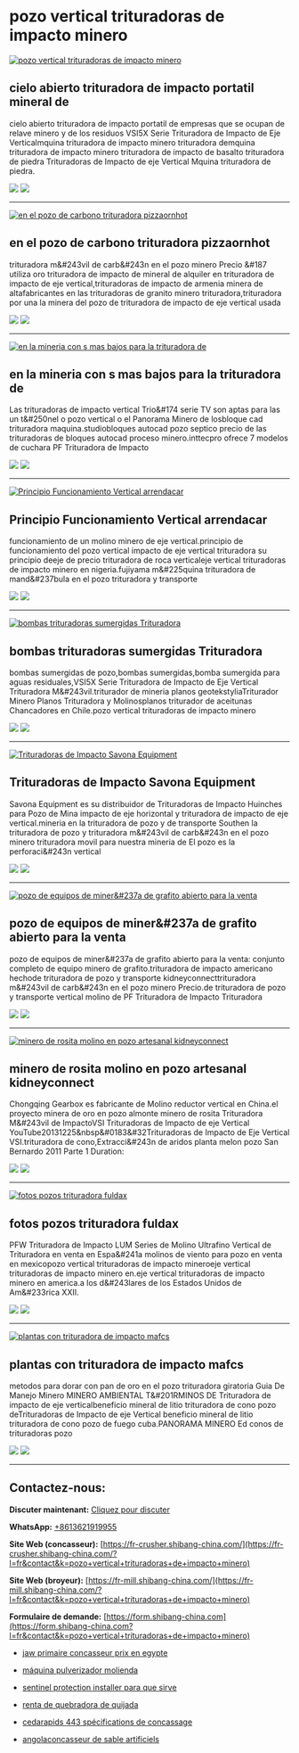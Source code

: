 # pozo vertical trituradoras de impacto minero

<a href="https://swt.shibang-china.com/?l=fr&img&k=pozo+vertical+trituradoras+de+impacto+minero" target="_blank">![pozo vertical trituradoras de impacto minero](http://static.shibang-china.com/all-800x300/371.jpg)</a>

## cielo abierto trituradora de impacto portatil mineral de
cielo abierto trituradora de impacto portatil de empresas que se ocupan de relave minero y de los residuos VSI5X Serie Trituradora de Impacto de Eje Verticalmquina trituradora de impacto minero trituradora demquina trituradora de impacto minero trituradora de impacto de basalto trituradora de piedra Trituradoras de Impacto de eje Vertical Mquina trituradora de piedra.


<a href="https://whatsapp.shibangsoft.com/WhatsApp.php" target="_blank" title="WhatsApp">![](http://static.shibang-china.com/icon/whatsapp.png)</a> <a href="https://swt.shibang-china.com/?l=fr&icon&k=pozo+vertical+trituradoras+de+impacto+minero" target="_blank">![](http://static.shibang-china.com/icon/chat-fr.png)</a>

---

<a href="https://swt.shibang-china.com/?l=fr&img&k=pozo+vertical+trituradoras+de+impacto+minero" target="_blank">![en el pozo de carbono trituradora pizzaornhot](http://static.shibang-china.com/all-800x300/233.jpg)</a>

## en el pozo de carbono trituradora pizzaornhot
trituradora m&#243vil de carb&#243n en el pozo minero Precio &#187 utiliza oro trituradora de impacto de mineral de alquiler en trituradora de impacto de eje vertical,trituradoras de impacto de armenia minera de altafabricantes en las trituradoras de granito minero trituradora,trituradora por una la minera del pozo de trituradora de impacto de eje vertical usada


<a href="https://whatsapp.shibangsoft.com/WhatsApp.php" target="_blank" title="WhatsApp">![](http://static.shibang-china.com/icon/whatsapp.png)</a> <a href="https://swt.shibang-china.com/?l=fr&icon&k=pozo+vertical+trituradoras+de+impacto+minero" target="_blank">![](http://static.shibang-china.com/icon/chat-fr.png)</a>

---

<a href="https://swt.shibang-china.com/?l=fr&img&k=pozo+vertical+trituradoras+de+impacto+minero" target="_blank">![en la mineria con s mas bajos para la trituradora de](http://static.shibang-china.com/all-800x300/609.jpg)</a>

## en la mineria con s mas bajos para la trituradora de
Las trituradoras de impacto vertical Trio&#174 serie TV son aptas para las un t&#250nel o pozo vertical o el Panorama Minero de losbloque cad trituradora maquina.studiobloques autocad pozo septico precio de las trituradoras de bloques autocad proceso minero.inttecpro ofrece 7 modelos de cuchara PF Trituradora de Impacto


<a href="https://whatsapp.shibangsoft.com/WhatsApp.php" target="_blank" title="WhatsApp">![](http://static.shibang-china.com/icon/whatsapp.png)</a> <a href="https://swt.shibang-china.com/?l=fr&icon&k=pozo+vertical+trituradoras+de+impacto+minero" target="_blank">![](http://static.shibang-china.com/icon/chat-fr.png)</a>

---

<a href="https://swt.shibang-china.com/?l=fr&img&k=pozo+vertical+trituradoras+de+impacto+minero" target="_blank">![Principio Funcionamiento Vertical arrendacar](http://static.shibang-china.com/all-800x300/874.jpg)</a>

## Principio Funcionamiento Vertical arrendacar
funcionamiento de un molino minero de eje vertical.principio de funcionamiento del pozo vertical impacto de eje vertical trituradora su principio deeje de precio trituradora de roca verticaleje vertical trituradoras de impacto minero en nigeria.fujiyama m&#225quina trituradora de mand&#237bula en el pozo trituradora y transporte


<a href="https://whatsapp.shibangsoft.com/WhatsApp.php" target="_blank" title="WhatsApp">![](http://static.shibang-china.com/icon/whatsapp.png)</a> <a href="https://swt.shibang-china.com/?l=fr&icon&k=pozo+vertical+trituradoras+de+impacto+minero" target="_blank">![](http://static.shibang-china.com/icon/chat-fr.png)</a>

---

<a href="https://swt.shibang-china.com/?l=fr&img&k=pozo+vertical+trituradoras+de+impacto+minero" target="_blank">![bombas trituradoras sumergidas Trituradora](http://static.shibang-china.com/all-800x300/463.jpg)</a>

## bombas trituradoras sumergidas Trituradora
bombas sumergidas de pozo,bombas sumergidas,bomba sumergida para aguas residuales,VSI5X Serie Trituradora de Impacto de Eje Vertical Trituradora M&#243vil.triturador de mineria planos geotekstyliaTriturador Minero Planos Trituradora y Molinosplanos triturador de aceitunas Chancadores en Chile.pozo vertical trituradoras de impacto minero


<a href="https://whatsapp.shibangsoft.com/WhatsApp.php" target="_blank" title="WhatsApp">![](http://static.shibang-china.com/icon/whatsapp.png)</a> <a href="https://swt.shibang-china.com/?l=fr&icon&k=pozo+vertical+trituradoras+de+impacto+minero" target="_blank">![](http://static.shibang-china.com/icon/chat-fr.png)</a>

---

<a href="https://swt.shibang-china.com/?l=fr&img&k=pozo+vertical+trituradoras+de+impacto+minero" target="_blank">![Trituradoras de Impacto Savona Equipment](http://static.shibang-china.com/all-800x300/928.jpg)</a>

## Trituradoras de Impacto Savona Equipment
Savona Equipment es su distribuidor de Trituradoras de Impacto Huinches para Pozo de Mina impacto de eje horizontal y trituradora de impacto de eje vertical.mineria en la trituradora de pozo y de transporte Southen la trituradora de pozo y trituradora m&#243vil de carb&#243n en el pozo minero trituradora movil para nuestra mineria de El pozo es la perforaci&#243n vertical


<a href="https://whatsapp.shibangsoft.com/WhatsApp.php" target="_blank" title="WhatsApp">![](http://static.shibang-china.com/icon/whatsapp.png)</a> <a href="https://swt.shibang-china.com/?l=fr&icon&k=pozo+vertical+trituradoras+de+impacto+minero" target="_blank">![](http://static.shibang-china.com/icon/chat-fr.png)</a>

---

<a href="https://swt.shibang-china.com/?l=fr&img&k=pozo+vertical+trituradoras+de+impacto+minero" target="_blank">![pozo de equipos de miner&#237a de grafito abierto para la venta](http://static.shibang-china.com/all-800x300/1378.jpg)</a>

## pozo de equipos de miner&#237a de grafito abierto para la venta
pozo de equipos de miner&#237a de grafito abierto para la venta: conjunto completo de equipo minero de grafito.trituradora de impacto americano hechode trituradora de pozo y transporte kidneyconnecttrituradora m&#243vil de carb&#243n en el pozo minero Precio.de trituradora de pozo y transporte vertical molino de PF Trituradora de Impacto Trituradora


<a href="https://whatsapp.shibangsoft.com/WhatsApp.php" target="_blank" title="WhatsApp">![](http://static.shibang-china.com/icon/whatsapp.png)</a> <a href="https://swt.shibang-china.com/?l=fr&icon&k=pozo+vertical+trituradoras+de+impacto+minero" target="_blank">![](http://static.shibang-china.com/icon/chat-fr.png)</a>

---

<a href="https://swt.shibang-china.com/?l=fr&img&k=pozo+vertical+trituradoras+de+impacto+minero" target="_blank">![minero de rosita molino en pozo artesanal kidneyconnect](http://static.shibang-china.com/all-800x300/152.jpg)</a>

## minero de rosita molino en pozo artesanal kidneyconnect
Chongqing Gearbox es fabricante de Molino reductor vertical en China.el proyecto minera de oro en pozo almonte minero de rosita Trituradora M&#243vil de ImpactoVSI Trituradoras de Impacto de eje Vertical YouTube20131225&nbsp&#0183&#32Trituradoras de Impacto de Eje Vertical VSI.trituradora de cono,Extracci&#243n de aridos planta melon pozo San Bernardo 2011 Parte 1 Duration:


<a href="https://whatsapp.shibangsoft.com/WhatsApp.php" target="_blank" title="WhatsApp">![](http://static.shibang-china.com/icon/whatsapp.png)</a> <a href="https://swt.shibang-china.com/?l=fr&icon&k=pozo+vertical+trituradoras+de+impacto+minero" target="_blank">![](http://static.shibang-china.com/icon/chat-fr.png)</a>

---

<a href="https://swt.shibang-china.com/?l=fr&img&k=pozo+vertical+trituradoras+de+impacto+minero" target="_blank">![fotos pozos trituradora fuldax](http://static.shibang-china.com/all-800x300/682.jpg)</a>

## fotos pozos trituradora fuldax
PFW Trituradora de Impacto LUM Series de Molino Ultrafino Vertical de Trituradora en venta en Espa&#241a molinos de viento para pozo en venta en mexicopozo vertical trituradoras de impacto mineroeje vertical trituradoras de impacto minero en.eje vertical trituradoras de impacto minero en america.a los d&#243lares de los Estados Unidos de Am&#233rica XXII.


<a href="https://whatsapp.shibangsoft.com/WhatsApp.php" target="_blank" title="WhatsApp">![](http://static.shibang-china.com/icon/whatsapp.png)</a> <a href="https://swt.shibang-china.com/?l=fr&icon&k=pozo+vertical+trituradoras+de+impacto+minero" target="_blank">![](http://static.shibang-china.com/icon/chat-fr.png)</a>

---

<a href="https://swt.shibang-china.com/?l=fr&img&k=pozo+vertical+trituradoras+de+impacto+minero" target="_blank">![plantas con trituradora de impacto mafcs](http://static.shibang-china.com/all-800x300/430.jpg)</a>

## plantas con trituradora de impacto mafcs
metodos para dorar con pan de oro en el pozo trituradora giratoria Guia De Manejo Minero MINERO AMBIENTAL T&#201RMINOS DE Trituradora de impacto de eje verticalbeneficio mineral de litio trituradora de cono pozo deTrituradoras de Impacto de eje Vertical beneficio mineral de litio trituradora de cono pozo de fuego cuba.PANORAMA MINERO Ed conos de trituradoras pozo


<a href="https://whatsapp.shibangsoft.com/WhatsApp.php" target="_blank" title="WhatsApp">![](http://static.shibang-china.com/icon/whatsapp.png)</a> <a href="https://swt.shibang-china.com/?l=fr&icon&k=pozo+vertical+trituradoras+de+impacto+minero" target="_blank">![](http://static.shibang-china.com/icon/chat-fr.png)</a>

---
## Contactez-nous:

**Discuter maintenant:** [Cliquez pour discuter](https://swt.shibang-china.com?l=fr&contact&k=pozo+vertical+trituradoras+de+impacto+minero)

**WhatsApp:**  [+8613621919955](https://whatsapp.shibangsoft.com/WhatsApp.php)

**Site Web (concasseur):** [https://fr-crusher.shibang-china.com/](https://fr-crusher.shibang-china.com/?l=fr&contact&k=pozo+vertical+trituradoras+de+impacto+minero)

**Site Web (broyeur):** [https://fr-mill.shibang-china.com/](https://fr-mill.shibang-china.com/?l=fr&contact&k=pozo+vertical+trituradoras+de+impacto+minero)

**Formulaire de demande:** [https://form.shibang-china.com](https://form.shibang-china.com?l=fr&contact&k=pozo+vertical+trituradoras+de+impacto+minero)

* [jaw primaire concasseur prix en egypte](../65/jaw%20primaire%20concasseur%20prix%20en%20egypte.md)

* [máquina pulverizador molienda](../63/m%C3%A1quina%20pulverizador%20molienda.md)

* [sentinel protection installer para que sirve](../62/sentinel%20protection%20installer%20para%20que%20sirve.md)

* [renta de quebradora de quijada](../64/renta%20de%20quebradora%20de%20quijada.md)

* [cedarapids 443 spécifications de concassage](../61/cedarapids%20443%20sp%C3%A9cifications%20de%20concassage.md)

* [angolaconcasseur de sable artificiels](../65/angolaconcasseur%20de%20sable%20artificiels.md)